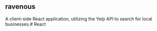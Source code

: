 ## ravenous

A client-side React application, utilizing the Yelp API to search for local businesses.# React

